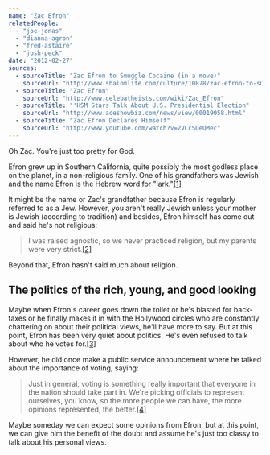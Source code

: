 ```yaml
---
name: "Zac Efron"
relatedPeople:
  - "joe-jonas"
  - "dianna-agron"
  - "fred-astaire"
  - "josh-peck"
date: "2012-02-27"
sources:
  - sourceTitle: "Zac Efron to Smuggle Cocaine (in a move)"
    sourceUrl: "http://www.shalomlife.com/culture/10878/zac-efron-to-smuggle-cocaine-in-a-movie/"
  - sourceTitle: "Zac Efron"
    sourceUrl: "http://www.celebatheists.com/wiki/Zac_Efron"
  - sourceTitle: "'HSM Stars Talk About U.S. Presidential Election"
    sourceUrl: "http://www.aceshowbiz.com/news/view/00019058.html"
  - sourceTitle: "Zac Efron Declares Himself"
    sourceUrl: "http://www.youtube.com/watch?v=2VCcSUeQMec"
---
```


Oh Zac. You're just too pretty for God.

Efron grew up in Southern California, quite possibly the most godless place on the planet, in a non-religious family. One of his grandfathers was Jewish and the name Efron is the Hebrew word for "lark."<a class="source-citation" href="#http://www.shalomlife.com/culture/10878/zac-efron-to-smuggle-cocaine-in-a-movie/" title="Zac Efron to Smuggle Cocaine (in a move)">[1]</a>

It might be the name or Zac's grandfather because Efron is regularly referred to as a Jew. However, you aren't really Jewish unless your mother is Jewish (according to tradition) and besides, Efron himself has come out and said he's not religious:

>I was raised agnostic, so we never practiced religion, but my parents were very strict.<a class="source-citation" href="#http://www.celebatheists.com/wiki/Zac_Efron" title="Zac Efron">[2]</a>

Beyond that, Efron hasn't said much about religion.

## The politics of the rich, young, and good looking

Maybe when Efron's career goes down the toilet or he's blasted for back-taxes or he finally makes it in with the Hollywood circles who are constantly chattering on about their political views, he'll have more to say. But at this point, Efron has been very quiet about politics. He's even refused to talk about who he votes for.<a class="source-citation" href="#http://www.aceshowbiz.com/news/view/00019058.html" title="&apos;HSM Stars Talk About U.S. Presidential Election">[3]</a>

However, he did once make a public service announcement where he talked about the importance of voting, saying:

>Just in general, voting is something really important that everyone in the nation should take part in. We're picking officials to represent ourselves, you know, so the more people we can have, the more opinions represented, the better.<a class="source-citation" href="#http://www.youtube.com/watch?v=2VCcSUeQMec" title="Zac Efron Declares Himself">[4]</a>

Maybe someday we can expect some opinions from Efron, but at this point, we can give him the benefit of the doubt and assume he's just too classy to talk about his personal views.